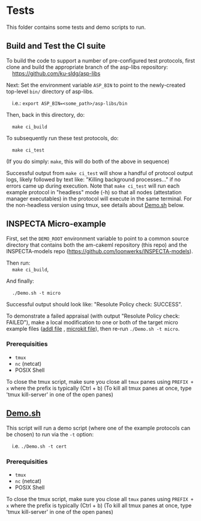 # Tests

This folder contains some tests and demo scripts to run.

## Build and Test the CI suite

To build the code to support a number of pre-configured test protocols, first clone and build the appropriate branch of the asp-libs repository:    
&nbsp;&nbsp;&nbsp;&nbsp;https://github.com/ku-sldg/asp-libs

Next:  Set the environment variable `ASP_BIN` to point to the newly-created top-level `bin/` directory of asp-libs.

&nbsp;&nbsp;&nbsp;&nbsp;i.e.:  `export ASP_BIN=<some_path>/asp-libs/bin`


Then, back in this directory, do:

&nbsp;&nbsp;&nbsp;&nbsp;`make ci_build`

To subsequently run these test protocols, do:

&nbsp;&nbsp;&nbsp;&nbsp;`make ci_test`

(If you do simply: `make`, this will do both of the above in sequence)

Successful output from `make ci_test` will show a handful of protocol output logs, likely followed by text like:  "Killing background processes..." if no errors came up during execution.  Note that `make ci_test` will run each example protocol in "headless" mode (-h) so that all nodes (attestation manager executables) in the protocol will execute in the same terminal.  For the non-headless version using tmux, see details about [Demo.sh](./Demo.sh) below.

## INSPECTA Micro-example

First, set the `DEMO_ROOT` environment variable to point to a common source directory that contains both the am-cakeml repository (this repo) and the INSPECTA-models repo (https://github.com/loonwerks/INSPECTA-models).

Then run:  
&nbsp;&nbsp;&nbsp;&nbsp;`make ci_build`, 

And finally:  

&nbsp;&nbsp;&nbsp;&nbsp;`./Demo.sh -t micro`


Successful output should look like:  "Resolute Policy check:  SUCCESS".

To demonstrate a failed appraisal (with output "Resolute Policy check:  FAILED"), make a local modification to one or both of the target micro example files ([addl file](https://github.com/loonwerks/INSPECTA-models/blob/main/micro-examples/microkit/aadl_port_types/data/base_type/aadl/data_1_prod_2_cons.aadl) , [microkit file](https://github.com/loonwerks/INSPECTA-models/blob/main/micro-examples/microkit/aadl_port_types/data/base_type/hamr/microkit/microkit.system)), then re-run `./Demo.sh -t micro`.

### Prerequisities
- `tmux` 
- `nc` (netcat) 
- POSIX Shell

To close the tmux script, make sure you close all `tmux` panes using `PREFIX + x` where the prefix is typically (Ctrl + b)
(To kill all tmux panes at once, type 'tmux kill-server' in one of the open panes)

## [Demo.sh](./Demo.sh)

This script will run a demo script (where one of the example protocols can be chosen) to run via the `-t` option:

&nbsp;&nbsp;&nbsp;&nbsp;i.e. `./Demo.sh -t cert`

### Prerequisities
- `tmux` 
- `nc` (netcat) 
- POSIX Shell

To close the tmux script, make sure you close all `tmux` panes using `PREFIX + x` where the prefix is typically (Ctrl + b)
(To kill all tmux panes at once, type 'tmux kill-server' in one of the open panes)
